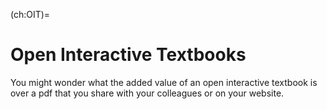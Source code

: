 (ch:OIT)=
# Open Interactive Textbooks

You might wonder what the added value of an open interactive textbook is over a pdf that you share with your colleagues or on your website. 